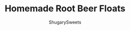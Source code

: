 ---
layout: ../../layouts/MarkdownPostLayout.astro
title: Homemade Root Beer Floats
author: ShugarySweets
pubDate: 2019-01-15
description: "Nothing can match the refreshing taste of a Root Beer Float! It&#x27;s even better when you swap the store bought soda for homemade root beer. You&#x27;ll want to make these all summer long."
image_url: https://www.shugarysweets.com/wp-content/uploads/2012/06/homemade-root-beer-facebook.jpg
tags: ["Drinks","American"]
calories: 594
protein: 1
carbohydrates: 70
fats: 2
fiber: 0
ingredients: ["1 1/2 cups water","1 cup vanilla sugar","2 1/2 teaspooon root beer concentrate","1 teaspoon vanilla bean paste","1 quart club soda","1 quart vanilla bean ice cream"]
serves: 6
time: "40 minutes"
prepTime: "5 minutes"
instructions: ["In a large saucepan, boil water. Remove from heat and whisk in the vanilla sugar until completely dissolved. Mix in root beer concentrate and vanilla bean paste. Refrigerate at least 30 minutes, or until ready to serve.","When ready to serve, pour into large pitcher. Mix in the club soda. For a glass of homemade root beer, serve over ice.","For a root beer float, scoop ice cream into large glass. Pour fresh root beer over ice cream and enjoy!"]
nutrition: ["594 calories","70 grams carbohydrates","10 milligrams cholesterol","2 grams fat","0 grams fiber","1 grams protein","2 grams saturated fat","53 milligrams sodium","70 grams sugar","0 grams trans fat","1 grams unsaturated fat"]
---